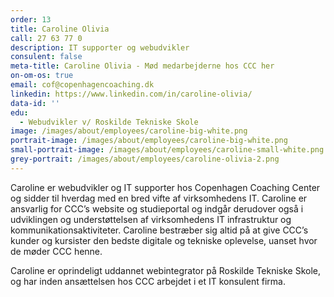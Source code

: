 ```yaml
---
order: 13
title: Caroline Olivia
call: 27 63 77 0
description: IT supporter og webudvikler
consulent: false
meta-title: Caroline Olivia - Mød medarbejderne hos CCC her
on-om-os: true
email: cof@copenhagencoaching.dk
linkedin: https://www.linkedin.com/in/caroline-olivia/
data-id: ''
edu:
  - Webudvikler v/ Roskilde Tekniske Skole
image: /images/about/employees/caroline-big-white.png
portrait-image: /images/about/employees/caroline-big-white.png
small-portrait-image: /images/about/employees/caroline-small-white.png
grey-portrait: /images/about/employees/caroline-olivia-2.png
---
```

Caroline er webudvikler og IT supporter hos Copenhagen Coaching Center og sidder til hverdag med en bred vifte af virksomhedens IT. Caroline er ansvarlig for CCC’s website og studieportal og indgår derudover også i udviklingen og understøttelsen af virksomhedens IT infrastruktur og kommunikationsaktiviteter. Caroline bestræber sig altid på at give CCC’s kunder og kursister den bedste digitale og tekniske oplevelse, uanset hvor de møder CCC henne.

Caroline er oprindeligt uddannet webintegrator på Roskilde Tekniske Skole, og har inden ansættelsen hos CCC arbejdet i et IT konsulent firma.